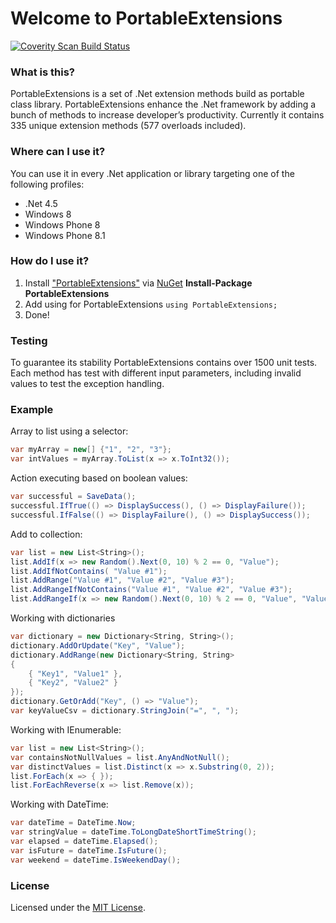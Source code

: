 # Welcome to PortableExtensions

<a href="https://scan.coverity.com/projects/5112">
  <img alt="Coverity Scan Build Status"
       src="https://scan.coverity.com/projects/5112/badge.svg"/>
</a>

### What is this?

PortableExtensions is a set of .Net extension methods build as portable class library. 
PortableExtensions enhance the .Net framework by adding a bunch of methods to increase developer’s productivity.
Currently it contains 335 unique extension methods (577 overloads included).
### Where can I use it?
You can use it in every .Net application or library targeting one of the following profiles:
* .Net 4.5
* Windows 8
* Windows Phone 8
* Windows Phone 8.1

### How do I use it?
1. Install ["PortableExtensions"](http://www.nuget.org/packages/PortableExtensions/) via [NuGet](http://nuget.org)
__Install-Package PortableExtensions__
2. Add using for PortableExtensions ```using PortableExtensions; ```
3. Done!

### Testing
To guarantee its stability PortableExtensions contains over 1500 unit tests.
Each method has test with different input parameters, including invalid values to test the exception handling.

### Example

Array to list using a selector:
```csharp
var myArray = new[] {"1", "2", "3"};
var intValues = myArray.ToList(x => x.ToInt32());
```

Action executing based on boolean values:
```csharp
var successful = SaveData();
successful.IfTrue(() => DisplaySuccess(), () => DisplayFailure());
successful.IfFalse(() => DisplayFailure(), () => DisplaySuccess());
```

Add to collection:
```csharp
var list = new List<String>();
list.AddIf(x => new Random().Next(0, 10) % 2 == 0, "Value");
list.AddIfNotContains( "Value #1");
list.AddRange("Value #1", "Value #2", "Value #3");
list.AddRangeIfNotContains("Value #1", "Value #2", "Value #3");
list.AddRangeIf(x => new Random().Next(0, 10) % 2 == 0, "Value", "Value #2", "Value #3");
```

Working with dictionaries
```csharp
var dictionary = new Dictionary<String, String>();
dictionary.AddOrUpdate("Key", "Value");
dictionary.AddRange(new Dictionary<String, String>
{
	{ "Key1", "Value1" },
	{ "Key2", "Value2" }
});
dictionary.GetOrAdd("Key", () => "Value");
var keyValueCsv = dictionary.StringJoin("=", ", ");
```
Working with IEnumerable<T>:
```csharp
var list = new List<String>();
var containsNotNullValues = list.AnyAndNotNull();
var distinctValues = list.Distinct(x => x.Substring(0, 2));
list.ForEach(x => { });
list.ForEachReverse(x => list.Remove(x));
```
Working with DateTime:
```csharp
var dateTime = DateTime.Now;
var stringValue = dateTime.ToLongDateShortTimeString();
var elapsed = dateTime.Elapsed();
var isFuture = dateTime.IsFuture();
var weekend = dateTime.IsWeekendDay();
```

### License
Licensed under the [MIT License](https://raw.githubusercontent.com/DaveSenn/PortableExtensions/master/License.txt).
